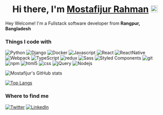 <h1 align="center">Hi there, I'm <a href="https://www.blackcater.win/" target="_blank">Mostafijur Rahman</a> <img
src="https://github.com/blackcater/blackcater/raw/main/images/Hi.gif" height="22" /></h1>

<!-- [![Commits Badge](https://badges.pufler.dev/commits/monthly/mostafijur-rahman299)](https://badges.pufler.dev) -->


<p>Hey Welcome! I'm a Fullstack software developer from <b>Rangpur, Bangladesh</b></p>
<h3>Things I code with</h3>

<p>
  <img alt="Python" src="https://img.shields.io/badge/-Python-45b8d8?style=flat-square&logo=python&logoColor=white" />
  <img alt="Django" src="https://img.shields.io/badge/-Django-45b8d8?style=flat-square&logo=django&logoColor=white" />
  
  <img alt="Docker" src="https://img.shields.io/badge/-Docker-46a2f1?style=flat-square&logo=docker&logoColor=white" />
  
  <img alt="Javascript" src="https://img.shields.io/badge/-JavaScript-45b8d8?style=flat-square&logo=javascript&logoColor=white" />
  <img alt="React" src="https://img.shields.io/badge/-React-45b8d8?style=flat-square&logo=react&logoColor=white" />
  <img alt="ReactNative" src="https://img.shields.io/badge/-ReactNative-45b8d8?style=flat-square&logo=reactNative&logoColor=white" />
  <img alt="Webpack" src="https://img.shields.io/badge/-Webpack-8DD6F9?style=flat-square&logo=webpack&logoColor=white" /> 
  
  <img alt="TypeScript" src="https://img.shields.io/badge/-TypeScript-007ACC?style=flat-square&logo=typescript&logoColor=white" />
  <img alt="redux" src="https://img.shields.io/badge/-Redux-764ABC?style=flat-square&logo=redux&logoColor=white" />
  <img alt="Sass" src="https://img.shields.io/badge/-Sass-CC6699?style=flat-square&logo=sass&logoColor=white" />
  <img alt="Styled Components" src="https://img.shields.io/badge/-Styled_Components-db7092?style=flat-square&logo=styled-components&logoColor=white" />
  <img alt="git" src="https://img.shields.io/badge/-Git-F05032?style=flat-square&logo=git&logoColor=white" />
  <img alt="npm" src="https://img.shields.io/badge/-NPM-CB3837?style=flat-square&logo=npm&logoColor=white" />
  <img alt="html5" src="https://img.shields.io/badge/-HTML5-E34F26?style=flat-square&logo=html5&logoColor=white" />
  <img alt="css" src="https://img.shields.io/badge/-Css-E34F26?style=flat-square&logo=css&logoColor=white" />
  <img alt="jQuery" src="https://img.shields.io/badge/-jQuery-45b8d8?style=flat-square&logo=jquery&logoColor=white" />
  <img alt="Nodejs" src="https://img.shields.io/badge/-Nodejs-43853d?style=flat-square&logo=Node.js&logoColor=white" />
</p>



![Mostafijur's GitHub stats](https://github-readme-stats.vercel.app/api?username=mostafijur-rahman299&show_icons=true&theme=radical)

[![Top Langs](https://github-readme-stats.vercel.app/api/top-langs/?username=mostafijur-rahman299&layout=compact)](https://github.com/mostafijur-rahman299/github-readme-stats)

<h3>Where to find me</h3>
<p><a href="https://twitter.com/mostafijur_" target="_blank"><img alt="Twitter" src="https://img.shields.io/badge/twitter-%231DA1F2.svg?&style=for-the-badge&logo=twitter&logoColor=white" /></a> <a href="https://www.linkedin.com/in/mostafijur-rahman299/" target="_blank"><img alt="LinkedIn" src="https://img.shields.io/badge/linkedin-%230077B5.svg?&style=for-the-badge&logo=linkedin&logoColor=white" /></a>
</p>




